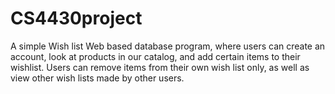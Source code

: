 # CS4430project
A simple Wish list Web based database program, where users can create an account, look at products in our catalog, and add certain items to their wishlist. Users can remove items from their own wish list only, as well as view other wish lists made by other users.
